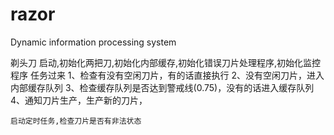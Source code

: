 # razor
Dynamic information processing system


剃头刀
    启动,初始化两把刀,初始化内部缓存,初始化错误刀片处理程序,初始化监控程序
    任务过来
        1、检查有没有空闲刀片，有的话直接执行
        2、没有空闲刀片，进入内部缓存队列
        3、检查缓存队列是否达到警戒线(0.75)，没有的话进入缓存队列
        4、通知刀片生产，生产新的刀片，


    启动定时任务,检查刀片是否有非法状态
